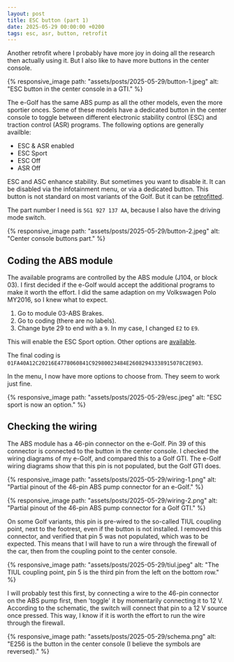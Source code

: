```yaml
---
layout: post
title: ESC button (part 1)
date: 2025-05-29 00:00:00 +0200
tags: esc, asr, button, retrofit
---
```

Another retrofit where I probably have more joy in doing all the research then
actually using it. But I also like to have more buttons in the center console.

{% responsive_image path: "assets/posts/2025-05-29/button-1.jpeg" alt: "ESC button in the center console in a GTI." %}

The e-Golf has the same ABS pump as all the other models, even the more
sportier onces. Some of these models have a dedicated button in the center
console to toggle between different electronic stability control (ESC) and
traction control (ASR) programs. The following options are generally availble:

* ESC & ASR enabled
* ESC Sport
* ESC Off
* ASR Off

ESC and ASC enhance stability. But sometimes you want to disable it. It can
be disabled via the infotainment menu, or via a dedicated button. This button
is not standard on most variants of the Golf. But it can be [retrofitted][1].

The part number I need is `5G1 927 137 AA`, because I also have the driving
mode switch.

{% responsive_image path: "assets/posts/2025-05-29/button-2.jpeg" alt: "Center console buttons part." %}

## Coding the ABS module
The available programs are controlled by the ABS module (J104, or block 03). I
first decided if the e-Golf would accept the additional programs to make it
worth the effort. I did the same adaption on my Volkswagen Polo MY2016, so I
knew what to expect.

1. Go to module 03-ABS Brakes.
2. Go to coding (there are no labels).
3. Change byte 29 to end with a `9`. In my case, I changed `E2` to `E9`.

This will enable the ESC Sport option. Other options are [available][1].

The final coding is `01FA40A12C20216E4778060841C92980023484E26082943338915078C2E903`.

In the menu, I now have more options to choose from. They seem to work just
fine.

{% responsive_image path: "assets/posts/2025-05-29/esc.jpeg" alt: "ESC sport is now an option." %}

## Checking the wiring
The ABS module has a 46-pin connector on the e-Golf. Pin 39 of this connector
is connected to the button in the center console. I checked the wiring diagrams
of my e-Golf, and compared this to a Golf GTI. The e-Golf wiring diagrams show
that this pin is not populated, but the Golf GTI does.

{% responsive_image path: "assets/posts/2025-05-29/wiring-1.png" alt: "Partial pinout of the 46-pin ABS pump connector for an e-Golf." %}

{% responsive_image path: "assets/posts/2025-05-29/wiring-2.png" alt: "Partial pinout of the 46-pin ABS pump connector for a Golf GTI." %}

On some Golf variants, this pin is pre-wired to the so-called TIUL coupling
point, next to the footrest, even if the button is not installed. I removed
this connector, and verified that pin 5 was not populated, which was to be
expected. This means that I will have to run a wire through the firewall of
the car, then from the coupling point to the center console.

{% responsive_image path: "assets/posts/2025-05-29/tiul.jpeg" alt: "The TIUL coupling point, pin 5 is the third pin from the left on the bottom row." %}

I will probably test this first, by connecting a wire to the 46-pin connector
on the ABS pump first, then 'toggle' it by momentarily connecting it to 12 V.
According to the schematic, the switch will connect that pin to a 12 V source
once pressed. This way, I know if it is worth the effort to run the wire
through the firewall.

{% responsive_image path: "assets/posts/2025-05-29/schema.png" alt: "E256 is the button in the center console (I believe the symbols are reversed)." %}

[1]: https://www.golfmk7.com/forums/index.php?threads/how-to-retro-fit-the-traction-control-esc-button-to-a-mk7-golf.320066/
